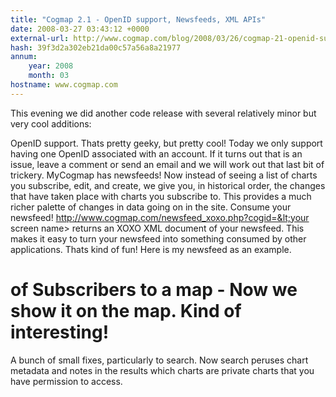 ```yaml
---
title: "Cogmap 2.1 - OpenID support, Newsfeeds, XML APIs"
date: 2008-03-27 03:43:12 +0000
external-url: http://www.cogmap.com/blog/2008/03/26/cogmap-21-openid-support-newsfeeds-xml-apis/
hash: 39f3d2a302eb21da00c57a56a8a21977
annum:
    year: 2008
    month: 03
hostname: www.cogmap.com
---
```


This evening we did another code release with several relatively minor but very cool additions:


OpenID support.  Thats pretty geeky, but pretty cool!  Today we only support having one OpenID associated with an account.  If it turns out that is an issue, leave a comment or send an email and we will work out that last bit of trickery.
MyCogmap has newsfeeds! Now instead of seeing a list of charts you subscribe, edit, and create, we give you, in historical order, the changes that have taken place with charts you subscribe to.  This provides a much richer palette of changes in data going on in the site.
Consume your newsfeed! http://www.cogmap.com/newsfeed_xoxo.php?cogid=&lt;your screen name&gt; returns an XOXO XML document of your newsfeed.  This makes it easy to turn your newsfeed into something consumed by other applications.  Thats kind of fun!  Here is my newsfeed as an example.
# of Subscribers to a map - Now we show it on the map.  Kind of interesting!
A bunch of small fixes, particularly to search.  Now search peruses chart metadata and notes in the results which charts are private charts that you have permission to access.
